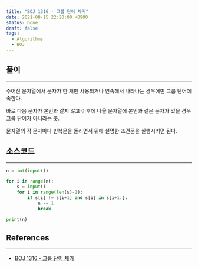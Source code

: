 ```yaml
---
title: "BOJ 1316 - 그룹 단어 체커"
date: 2021-08-15 22:20:00 +0900
status: Done
draft: false
tags:
  - Algorithms
  - BOJ
---
```


## 풀이

---

주어진 문자열에서 문자가 한 개만 사용되거나 연속해서 나타나는 경우에만 그룹 단어에 속한다.

바로 다음 문자가 본인과 같지 않고 이후에 나올 문자열에 본인과 같은 문자가 있을 경우 그룹 단어가 아니라는 뜻.

문자열의 각 문자마다 반복문을 돌리면서 위에 설명한 조건문을 실행시키면 된다.

## 소스코드

---

```python
n = int(input())

for i in range(n):
    s = input()
    for i in range(len(s)-1):
        if s[i] != s[i+1] and s[i] in s[i+1:]:
            n -= 1
            break

print(n)
```

## References

---

- [BOJ 1316 - 그룹 단어 체커](https://www.acmicpc.net/problem/1316)
